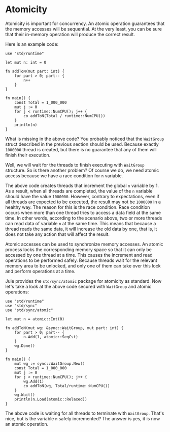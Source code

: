 # Atomicity

Atomicity is important for concurrency. An atomic operation guarantees that the memory accesses will be sequential. At the very least, you can be sure that their in-memory operation will produce the correct result.

Here is an example code:

```jule
use "std/runtime"

let mut n: int = 0

fn addToN(mut part: int) {
	for part > 0; part-- {
		n++
	}
}

fn main() {
	const Total = 1_000_000
	mut j := 0
	for j < runtime::NumCPU(); j++ {
		co addToN(Total / runtime::NumCPU())
	}
	println(n)
}
```

What is missing in the above code? You probably noticed that the `WaitGroup` struct described in the previous section should be used. Because exactly `1000000` thread is created, but there is no guarantee that any of them will finish their execution.

Well, we will wait for the threads to finish executing with `WaitGroup` structure. So is there another problem? Of course we do, we need atomic access because we have a race condition for `n` variable.

The above code creates threads that increment the global `n` variable by 1. As a result, when all threads are completed, the value of the `n` variable should have the value `1000000`. However, contrary to expectations, even if all threads are expected to be executed, the result may not be `1000000` in a healthy way. The reason for this is the race condition. Race condition occurs when more than one thread tries to access a data field at the same time. In other words, according to the scenario above, two or more threads can read data of variable `n` at the same time. This means that because a thread reads the same data, it will increase the old data by one, that is, it does not take any action that will affect the result.

Atomic accesses can be used to synchronize memory accesses. An atomic process locks the corresponding memory space so that it can only be accessed by one thread at a time. This causes the increment and read operations to be performed safely. Because threads wait for the relevant memory area to be unlocked, and only one of them can take over this lock and perform operations at a time.

Jule provides the `std/sync/atomic` package for atomicity as standard. Now let's take a look at the above code secured with `WaitGroup` and atomic operations:

```jule
use "std/runtime"
use "std/sync"
use "std/sync/atomic"

let mut n = atomic::Int(0)

fn addToN(mut wg: &sync::WaitGroup, mut part: int) {
	for part > 0; part-- {
		n.Add(1, atomic::SeqCst)
	}
	wg.Done()
}

fn main() {
	mut wg := sync::WaitGroup.New()
	const Total = 1_000_000
	mut j := 0
	for j < runtime::NumCPU(); j++ {
		wg.Add(1)
		co addToN(wg, Total/runtime::NumCPU())
	}
	wg.Wait()
	println(n.Load(atomic::Relaxed))
}
```

The above code is waiting for all threads to terminate with `WaitGroup`. That's nice, but is the variable `n` safely incremented? The answer is yes, it is now an atomic operation.
